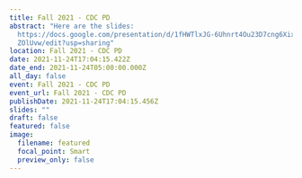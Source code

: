```yaml
---
title: Fall 2021 - CDC PD
abstract: "Here are the slides:
  https://docs.google.com/presentation/d/1fHWTlxJG-6Uhnrt4Ou23D7cng6Xixb2vJGkSH\
  ZOlUvw/edit?usp=sharing"
location: Fall 2021 - CDC PD
date: 2021-11-24T17:04:15.422Z
date_end: 2021-11-24T05:00:00.000Z
all_day: false
event: Fall 2021 - CDC PD
event_url: Fall 2021 - CDC PD
publishDate: 2021-11-24T17:04:15.456Z
slides: ""
draft: false
featured: false
image:
  filename: featured
  focal_point: Smart
  preview_only: false
---
```

